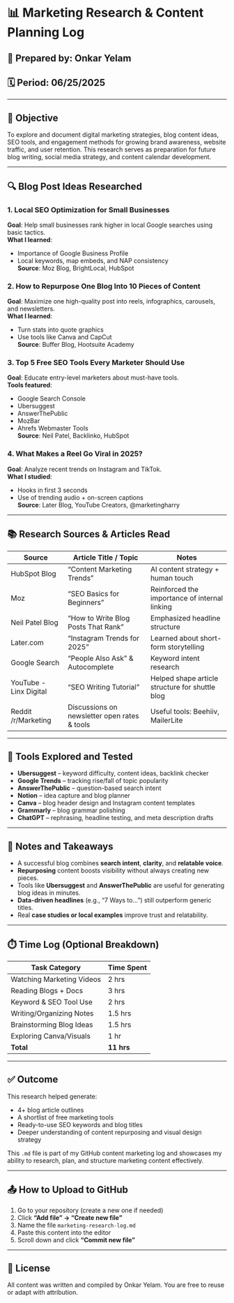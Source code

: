 # 📊 Marketing Research & Content Planning Log

## 👤 Prepared by: Onkar Yelam  
## 🗓️ Period: 06/25/2025 

---

## 🎯 Objective

To explore and document digital marketing strategies, blog content ideas, SEO tools, and engagement methods for growing brand awareness, website traffic, and user retention. This research serves as preparation for future blog writing, social media strategy, and content calendar development.

---

## 🔍 Blog Post Ideas Researched

### 1. Local SEO Optimization for Small Businesses  
**Goal**: Help small businesses rank higher in local Google searches using basic tactics.  
**What I learned**:
- Importance of Google Business Profile
- Local keywords, map embeds, and NAP consistency  
**Source**: Moz Blog, BrightLocal, HubSpot

### 2. How to Repurpose One Blog Into 10 Pieces of Content  
**Goal**: Maximize one high-quality post into reels, infographics, carousels, and newsletters.  
**What I learned**:
- Turn stats into quote graphics
- Use tools like Canva and CapCut  
**Source**: Buffer Blog, Hootsuite Academy

### 3. Top 5 Free SEO Tools Every Marketer Should Use  
**Goal**: Educate entry-level marketers about must-have tools.  
**Tools featured**:
- Google Search Console
- Ubersuggest
- AnswerThePublic
- MozBar
- Ahrefs Webmaster Tools  
**Source**: Neil Patel, Backlinko, HubSpot

### 4. What Makes a Reel Go Viral in 2025?  
**Goal**: Analyze recent trends on Instagram and TikTok.  
**What I studied**:
- Hooks in first 3 seconds
- Use of trending audio + on-screen captions  
**Source**: Later Blog, YouTube Creators, @marketingharry

---

## 📚 Research Sources & Articles Read

| Source               | Article Title / Topic                                      | Notes |
|----------------------|-------------------------------------------------------------|-------|
| HubSpot Blog         | “Content Marketing Trends”                                 | AI content strategy + human touch |
| Moz                  | “SEO Basics for Beginners”                                 | Reinforced the importance of internal linking |
| Neil Patel Blog      | “How to Write Blog Posts That Rank”                        | Emphasized headline structure |
| Later.com            | “Instagram Trends for 2025”                                | Learned about short-form storytelling |
| Google Search        | “People Also Ask” & Autocomplete                           | Keyword intent research |
| YouTube - Linx Digital | “SEO Writing Tutorial”                                  | Helped shape article structure for shuttle blog |
| Reddit /r/Marketing  | Discussions on newsletter open rates & tools               | Useful tools: Beehiiv, MailerLite |

---

## 🧰 Tools Explored and Tested

- **Ubersuggest** – keyword difficulty, content ideas, backlink checker  
- **Google Trends** – tracking rise/fall of topic popularity  
- **AnswerThePublic** – question-based search intent  
- **Notion** – idea capture and blog planner  
- **Canva** – blog header design and Instagram content templates  
- **Grammarly** – blog grammar polishing  
- **ChatGPT** – rephrasing, headline testing, and meta description drafts

---

## 🧠 Notes and Takeaways

- A successful blog combines **search intent**, **clarity**, and **relatable voice**.  
- **Repurposing** content boosts visibility without always creating new pieces.  
- Tools like **Ubersuggest** and **AnswerThePublic** are useful for generating blog ideas in minutes.  
- **Data-driven headlines** (e.g., “7 Ways to…”) still outperform generic titles.  
- Real **case studies or local examples** improve trust and relatability.

---

## ⏱️ Time Log (Optional Breakdown)

| Task Category              | Time Spent |
|---------------------------|------------|
| Watching Marketing Videos | 2 hrs      |
| Reading Blogs + Docs      | 3 hrs      |
| Keyword & SEO Tool Use    | 2 hrs      |
| Writing/Organizing Notes  | 1.5 hrs    |
| Brainstorming Blog Ideas  | 1.5 hrs    |
| Exploring Canva/Visuals   | 1 hr       |
| **Total**                 | **11 hrs** |

---

## ✅ Outcome

This research helped generate:
- 4+ blog article outlines
- A shortlist of free marketing tools
- Ready-to-use SEO keywords and blog titles
- Deeper understanding of content repurposing and visual design strategy

This `.md` file is part of my GitHub content marketing log and showcases my ability to research, plan, and structure marketing content effectively.

---

## 📤 How to Upload to GitHub

1. Go to your repository (create a new one if needed)
2. Click **“Add file” → “Create new file”**
3. Name the file `marketing-research-log.md`
4. Paste this content into the editor
5. Scroll down and click **“Commit new file”**

---

## 🪪 License

All content was written and compiled by Onkar Yelam. You are free to reuse or adapt with attribution.
